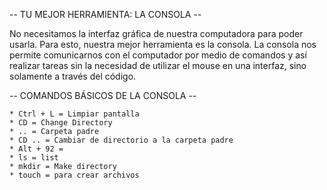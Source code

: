-- TU MEJOR HERRAMIENTA: LA CONSOLA --

No necesitamos la interfaz gráfica de nuestra computadora para poder usarla.
Para esto, nuestra mejor herramienta es la consola. La consola nos permite
comunicarnos con el computador por medio de comandos y así realizar tareas
sin la necesidad de utilizar el mouse en una interfaz, sino solamente a
través del código.



-- COMANDOS BÁSICOS DE LA CONSOLA --

    * Ctrl + L = Limpiar pantalla
    * CD = Change Directory
    * .. = Carpeta padre
    * CD .. = Cambiar de directorio a la carpeta padre
    * Alt + 92 =
    * ls = list
    * mkdir = Make directory
    * touch = para crear archivos
